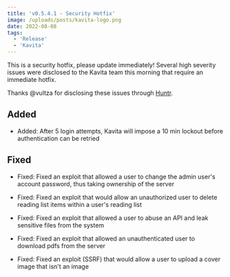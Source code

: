 ```yaml
---
title: 'v0.5.4.1 - Security Hotfix'
image: /uploads/posts/kavita-logo.png
date: 2022-08-08
tags:
  - 'Release'
  - 'Kavita'
---
```


This is a security hotfix, please update immediately! Several high severity issues were disclosed to the Kavita team this morning that require an immediate hotfix.



Thanks @vultza for disclosing these issues through [Huntr](https://huntr.dev/repos/kareadita/kavita/).



## Added

- Added: After 5 login attempts, Kavita will impose a 10 min lockout before authentication can be retried



## Fixed

- Fixed: Fixed an exploit that allowed a user to change the admin user's account password, thus taking ownership of the server

- Fixed: Fixed an exploit that would allow an unauthorized user to delete reading list items within a user's reading list 

- Fixed: Fixed an exploit that allowed a user to abuse an API and leak sensitive files from the system

- Fixed: Fixed an exploit that allowed an unauthenticated user to download pdfs from the server

- Fixed: Fixed an exploit (SSRF) that would allow a user to upload a cover image that isn't an image



